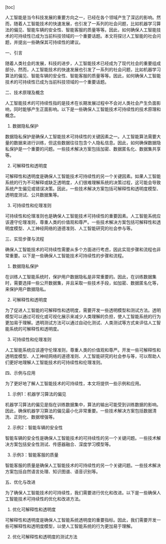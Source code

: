 
[toc]                    
                
                
人工智能是当今科技发展的重要方向之一，已经在各个领域产生了深远的影响。然而，随着人工智能技术的快速发展，也引发了一系列的社会问题，比如机器学习算法的偏见、智能车辆的安全性、智能客服的质量等等。因此，如何确保人工智能技术的可持续性已成为当前科技领域的一个重要话题。本文将探讨人工智能的社会问题，并提出一些确保其可持续性的建议。

一、引言

随着人类社会的发展，科技的进步，人工智能技术已经成为了现代社会的重要组成部分。然而，人工智能技术的快速发展也引发了一系列的社会问题，比如机器学习算法的偏见、智能车辆的安全性、智能客服的质量等等。因此，如何确保人工智能技术的可持续性已成为当前科技领域的一个重要话题。

二、技术原理及概念

人工智能技术的可持续性指的是技术在长期发展过程中不会对人类社会产生负面影响，同时能够产生正面影响。以下是一些确保人工智能技术可持续性的技术原理和概念。

1. 数据隐私保护

数据隐私保护是确保人工智能技术可持续性的关键因素之一。人工智能算法需要大量的数据来进行训练，但这些数据往往包含个人隐私信息。因此，如何确保数据隐私保护是一个重要的问题。一些技术解决方案包括加密、数据匿名化、数据集共享等。

2. 可解释性和透明度

可解释性和透明度是确保人工智能技术可持续性的另一个关键因素。如果人工智能系统的行为不可解释或缺乏透明度，人们很难理解系统的决策过程，这可能会导致系统产生偏见或错误决策。因此，一些技术解决方案包括可解释性和透明度模型、透明度测试、公共数据集等。

3. 可持续性和伦理准则

可持续性和伦理准则也是确保人工智能技术可持续性的重要因素。人工智能系统应该遵守伦理准则，尊重人类的价值观和尊严。一些技术解决方案包括可解释性和透明度模型、人工神经网络的道德准则、人工智能研究的社会参与等。

三、实现步骤与流程

确保人工智能技术的可持续性需要从多个方面进行考虑，因此实现步骤和流程也非常重要。以下是一些确保人工智能技术可持续性的步骤和流程。

1. 数据隐私保护

在训练人工智能系统时，保护用户数据隐私是非常重要的。因此，在训练数据集时，需要选择一些公开数据集，并且采取一些技术手段，如加密、数据匿名化等，来保护用户数据隐私。

2. 可解释性和透明度

为了促进人工智能的可解释性和透明度，需要开发一些透明模型和测试方法。透明模型可以通过可视化或可视化展示来减少人类理解的负担，使人工智能系统的行为更加易于理解。透明测试方法可以通过自动化测试、人类测试等方式来评估人工智能系统的可解释性和透明度。

3. 可持续性和伦理准则

人工智能系统应该遵守伦理准则，尊重人类的价值观和尊严。开发一些可解释性和透明度模型、人工神经网络的道德准则、人工智能研究的社会参与等，可以帮助人们更好地理解人工智能技术的可持续性和伦理准则。

四、示例与应用

为了更好地了解人工智能技术的可持续性，本文将提供一些示例和应用。

1. 示例1：机器学习算法的偏见

机器学习算法的偏见是指在训练数据集中，算法的输出可能受到训练数据的影响。因此，确保机器学习算法的偏见最小化非常重要。一些技术解决方案包括数据清洗、正则化、数据增强等。

2. 示例2：智能车辆的安全性

智能车辆的安全性是确保人工智能技术的可持续性的另一个关键问题。一些技术解决方案包括安全性测试、传感器融合、深度学习模型等。

3. 示例3：智能客服的质量

智能客服的质量是确保人工智能技术的可持续性的另一个关键问题。一些技术解决方案包括自然语言处理、知识图谱、语音识别等。

五、优化与改进

为了确保人工智能技术的可持续性，我们需要进行优化和改进。以下是一些确保人工智能技术可持续性的优化和改进方法。

1. 优化可解释性和透明度

可解释性和透明度是确保人工智能系统透明度的重要指标。因此，我们需要开发一些可解释性和透明度模型，以使人工智能系统的行为更加易于理解。

2. 优化可解释性和透明度的测试方法

